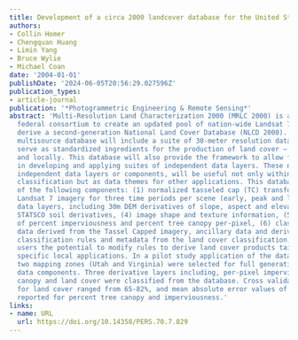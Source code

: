 ```yaml
---
title: Development of a circa 2000 landcover database for the United States
authors:
- Collin Homer
- Chengquan Huang
- Limin Yang
- Bruce Wylie
- Michael Coan
date: '2004-01-01'
publishDate: '2024-06-05T20:56:29.027596Z'
publication_types:
- article-journal
publication: '*Photogrammetric Engineering & Remote Sensing*'
abstract: 'Multi-Resolution Land Characterization 2000 (MRLC 2000) is a second-generation
  federal consortium to create an updated pool of nation-wide Landsat 7 imagery, and
  derive a second-generation National Land Cover Database (NLCD 2000). This multi-layer,
  multisource database will include a suite of 30-meter resolution data that will
  serve as standardized ingredients for the production of land cover – both nationally
  and locally. This database will also provide the framework to allow flexibility
  in developing and applying suites of independent data layers. These nationally standardized
  independent data layers or components, will be useful not only within the land-cover
  classification but as data themes for other applications. This database will consist
  of the following components: (1) normalized tasseled cap (TC) transformations of
  Landsat 7 imagery for three time periods per scene (early, peak and late), (2) ancillary
  data layers, including 30m DEM derivatives of slope, aspect and elevation and three
  STATSCO soil derivatives, (4) image shape and texture information, (5) image derivatives
  of percent imperviousness and percent tree canopy per-pixel, (6) classified land-cover
  data derived from the Tassel Capped imagery, ancillary data and derivatives, (7)
  classification rules and metadata from the land cover classification, allowing future
  users the potential to modify rules to derive land cover products tailored to their
  specific local applications. In a pilot study application of the database concept,
  two mapping zones (Utah and Virginia) were selected for full generation of the above
  data components. Three derivative layers including, per-pixel imperviousness, per-pixel
  canopy and land cover were classified from the database. Cross validation accuracies
  for land cover ranged from 65-82%, and mean absolute error values of 10-15% were
  reported for percent tree canopy and imperviousness.'
links:
- name: URL
  url: https://doi.org/10.14358/PERS.70.7.829
---
```

